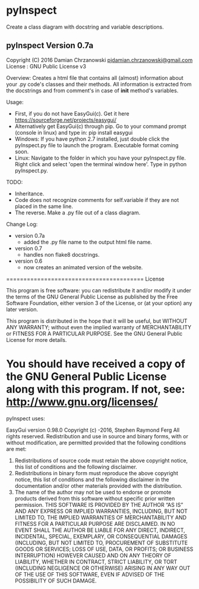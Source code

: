 # pyInspect
Create a class diagram with docstring and variable descriptions.

pyInspect Version 0.7a
---------------------------
Copyright (C) 2016 Damian Chrzanowski
pjdamian.chrzanowski@gmail.com
License : GNU Public License v3

Overview:
Creates a html file that contains all (almost) information about your .py code's classes and their methods.
All information is extracted from the docstrings and from comment's in case of __init__ method's variables.

Usage:
 - First, if you do not have EasyGui(c). Get it here https://sourceforge.net/projects/easygui/
 - Alternatively get EasyGui(c) through pip. Go to your command prompt (console in linux) and type in: pip install easygui
 - Windows:
 If you have python 2.7 installed, just double click the pyInspect.py file to launch the program.
 Executable format coming soon.
 - Linux:
 Navigate to the folder in which you have your pyInspect.py file. Right click and select 'open the terminal window here'.
 Type in python pyInspect.py.

TODO:
- Inheritance.
- Code does not recognize comments for self.variable if they are not placed in the same line.
- The reverse. Make a .py file out of a class diagram.

Change Log:

- version 0.7a
    - added the .py file name to the output html file name.
- version 0.7
    - handles non flake8 docstrings.
- version 0.6
    - now creates an animated version of the website.

========================================
License

This program is free software: you can redistribute it and/or modify
it under the terms of the GNU General Public License as published by
the Free Software Foundation, either version 3 of the License, or
(at your option) any later version.

This program is distributed in the hope that it will be useful,
but WITHOUT ANY WARRANTY; without even the implied warranty of
MERCHANTABILITY or FITNESS FOR A PARTICULAR PURPOSE.  See the
GNU General Public License for more details.

You should have received a copy of the GNU General Public License
along with this program. If not, see:
http://www.gnu.org/licenses/
========================================
pyInspect uses:

EasyGui version 0.98.0
Copyright (c) -2016, Stephen Raymond Ferg
All rights reserved.
Redistribution and use in source and binary forms, with or without modification, are permitted provided that the
following conditions are met:
1. Redistributions of source code must retain the above copyright notice, this list of conditions and the following
disclaimer.
2. Redistributions in binary form must reproduce the above copyright notice, this list of conditions and the following
disclaimer in the documentation and/or other materials provided with the distribution.
3. The name of the author may not be used to endorse or promote products derived from this software without
specific prior written permission.
THIS SOFTWARE IS PROVIDED BY THE AUTHOR “AS IS” AND ANY EXPRESS OR IMPLIED WARRANTIES,
INCLUDING, BUT NOT LIMITED TO, THE IMPLIED WARRANTIES OF MERCHANTABILITY
AND FITNESS FOR A PARTICULAR PURPOSE ARE DISCLAIMED. IN NO EVENT SHALL THE AUTHOR
BE LIABLE FOR ANY DIRECT, INDIRECT, INCIDENTAL, SPECIAL, EXEMPLARY, OR CONSEQUENTIAL
DAMAGES (INCLUDING, BUT NOT LIMITED TO, PROCUREMENT OF SUBSTITUTE GOODS OR SERVICES;
LOSS OF USE, DATA, OR PROFITS; OR BUSINESS INTERRUPTION) HOWEVER CAUSED AND
ON ANY THEORY OF LIABILITY, WHETHER IN CONTRACT, STRICT LIABILITY, OR TORT (INCLUDING
NEGLIGENCE OR OTHERWISE) ARISING IN ANY WAY OUT OF THE USE OF THIS SOFTWARE, EVEN IF
ADVISED OF THE POSSIBILITY OF SUCH DAMAGE.
